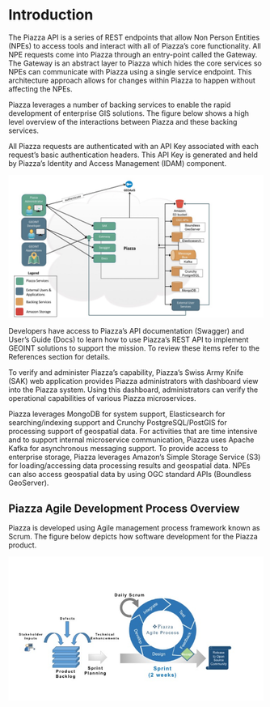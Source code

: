 # Introduction

The Piazza API is a series of REST endpoints that allow
Non Person Entities (NPEs) to access tools and interact with all of
Piazza’s core functionality. All NPE requests come into Piazza through
an entry-point called the Gateway. The Gateway is an abstract layer to
Piazza which hides the core services so NPEs can communicate with Piazza
using a single service endpoint. This architecture approach allows for
changes within Piazza to happen without affecting the NPEs.

Piazza leverages a number of backing services to enable the rapid
development of enterprise GIS solutions. The figure below shows a high
level overview of the interactions between Piazza and these backing
services.

All Piazza requests are authenticated with an API Key associated with
each request’s basic authentication headers. This API Key is generated
and held by Piazza’s Identity and Access Management (IDAM) component.

![Piazza High Level Architecture Diagram](images/pz-hla-diagram.jpg)

Developers have access to Piazza’s API documentation (Swagger) and
User’s Guide (Docs) to learn how to use Piazza’s REST API to implement
GEOINT solutions to support the mission. To review these items refer to
the References section for details.

To verify and administer Piazza’s capability, Piazza’s Swiss Army Knife
(SAK) web application provides Piazza administrators with dashboard view
into the Piazza system. Using this dashboard, administrators can verify
the operational capabilities of various Piazza microservices.

Piazza leverages MongoDB for system support, Elasticsearch for
searching/indexing support and Crunchy PostgreSQL/PostGIS for processing
support of geospatial data. For activities that are time intensive and
to support internal microservice communication, Piazza uses Apache Kafka
for asynchronous messaging support. To provide access to enterprise
storage, Piazza leverages Amazon’s Simple Storage Service (S3) for
loading/accessing data processing results and geospatial data. NPEs can
also access geospatial data by using OGC standard APIs (Boundless
GeoServer).

## Piazza Agile Development Process Overview

Piazza is developed using Agile management process framework known as
Scrum. The figure below depicts how software development for the Piazza
product.

![High Level Agile Process](images/pz-hl-agile-process.jpg)

